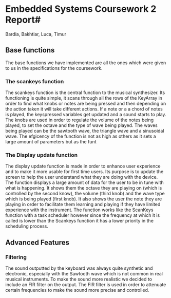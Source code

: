 # Embedded Systems Coursework 2 Report#

Bardia, Bakhtiar, Luca, Timur

## Base functions ##

The base functions we have implemented are all the ones which were given to us in the specifications for the coursework.

### The scankeys function ###

The scankeys function is the central function to the musical synthesizer. Its functioning is quite simple, it scans through all the rows of the KeyArray in order to find what knobs or notes are being pressed and then depending on the action taken it will take different actions. If a note or a a chord of notes is played, the keyspressed variables get updated and a sound starts to play. The knobs are used in order to regulate the volume of the notes being played, to set the octave and the type of wave being played. The waves being played can be the sawtooth wave, the triangle wave and a sinusoidal wave. The efgicency of the function is not as high as others as it sets a large amount of parameters but as the funt

### The Display update function ###

The display update function is made in order to enhance user experience and to make it more usable for first time users. Its purpose is to update the screen to help the user understand what they are doing with the device. The function displays a large amount of data for the user to be in tune with what is happening. It shows them the octave they are playing on (which is controlled by the second know), the volume (third knob) and the wave type which is being played (first knob). It also shows the user the note they are playing in order to facilitate them learning and playing if they have limited experience with the instrument. The function works like the ScanKeys function with a task scheduler however since the frequency at which it is called is lower than the Scankeys function it has a lower priority in the scheduling process.


## Advanced Features ##

### Filtering ###

The sound outputted by the keyboard was always quite synthetic and electronic, especially with the Sawtooth wave which is not common in real musical instruments. To make the sound more realistic we decided to include an FIR filter on the output. The FIR filter is used in order to attenuate certain frequencies to make the sound more precise and controlled.
